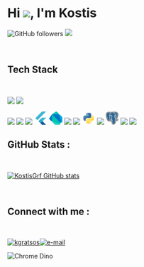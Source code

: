 
   

<h1>Hi <img src="https://media.giphy.com/media/hvRJCLFzcasrR4ia7z/giphy.gif" width="35">, I'm Kostis</h1>

![GitHub followers](https://img.shields.io/github/followers/KostisGrf) ![](https://komarev.com/ghpvc/?username=KostisGrf) 


<br>

## Tech Stack

<br>

<img src="https://img.icons8.com/color/48/000000/html-5--v1.png" height="30"> <img src="https://img.icons8.com/color/48/000000/css3.png" height="30"> 

<img src="https://img.icons8.com/color/48/000000/javascript--v1.png" height="30">  



<img src="https://upload.wikimedia.org/wikipedia/commons/a/a7/React-icon.svg" style="height:30px;">  
<img src="https://upload.wikimedia.org/wikipedia/commons/d/d9/Node.js_logo.svg" style="height:30px;"> 

<img src="https://github.com/devicons/devicon/blob/master/icons/flutter/flutter-original.svg" height="30"> 
<img src="https://github.com/devicons/devicon/blob/master/icons/dart/dart-original.svg" height="30">

<img src="https://img.icons8.com/color/48/000000/java-coffee-cup-logo--v1.png" height="30" /> 
<img src="https://img.icons8.com/officel/48/000000/php-logo.png" height="30"/> 
<img src="https://github.com/devicons/devicon/blob/master/icons/python/python-original.svg" height="30">

<img src="https://img.icons8.com/color/48/000000/mysql-logo.png" height="30"> 
<img src="https://github.com/devicons/devicon/blob/master/icons/postgresql/postgresql-original.svg" height="30"> 
<img src="https://img.icons8.com/color/48/000000/firebase.png" height="30">

<img src="https://img.icons8.com/color/48/000000/npm.png" height="30">

<br>

## GitHub Stats  :

<br>

[![KostisGrf GitHub stats](https://github-readme-stats.vercel.app/api?username=KostisGrf&theme=algolia)](https://github.com/KostisGrf/github-readme-stats) 

<br>

## Connect with me  :

<br>


[![kgratsos](https://img.icons8.com/fluency/48/000000/linkedin.png "kgratsos")](https://www.linkedin.com/in/kgratsos/)<a href="mailto:kostisgratsos@hotmail.gr" target="blank"><img  src="https://img.icons8.com/fluency/48/000000/apple-mail.png" alt="e-mail" height="50"  /></a>

![Chrome Dino](https://mir-s3-cdn-cf.behance.net/project_modules/max_1200/4ff07986208593.5d9a654e92f36.gif)


